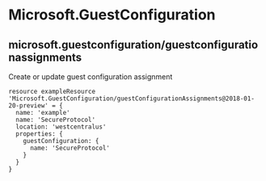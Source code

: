 # Microsoft.GuestConfiguration

## microsoft.guestconfiguration/guestconfigurationassignments

Create or update guest configuration assignment
```bicep
resource exampleResource 'Microsoft.GuestConfiguration/guestConfigurationAssignments@2018-01-20-preview' = {
  name: 'example'
  name: 'SecureProtocol'
  location: 'westcentralus'
  properties: {
    guestConfiguration: {
      name: 'SecureProtocol'
    }
  }
}
```
